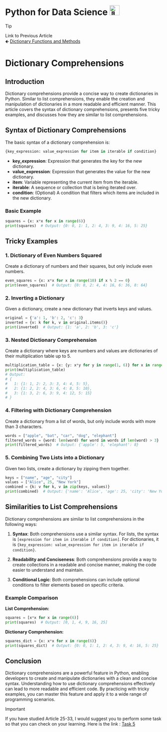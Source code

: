 # Python for Data Science <picture> <source srcset="https://fonts.gstatic.com/s/e/notoemoji/latest/1f40d/512.webp" type="image/webp"> <img src="https://fonts.gstatic.com/s/e/notoemoji/latest/1f40d/512.gif" alt="🐍" width="32" height="32"> </picture>

> [!TIP]  
> Link to Previous Article  
> 🡸 [Dictionary Functions and Methods](/Python/Articles/32_dictionary_functions.md)

# Dictionary Comprehensions

## Introduction

Dictionary comprehensions provide a concise way to create dictionaries in Python. Similar to list comprehensions, they enable the creation and manipulation of dictionaries in a more readable and efficient manner. This article covers the syntax of dictionary comprehensions, presents five tricky examples, and discusses how they are similar to list comprehensions.

## Syntax of Dictionary Comprehensions

The basic syntax of a dictionary comprehension is:

```python
{key_expression: value_expression for item in iterable if condition}
```

- **key_expression**: Expression that generates the key for the new dictionary.
- **value_expression**: Expression that generates the value for the new dictionary.
- **item**: Variable representing the current item from the iterable.
- **iterable**: A sequence or collection that is being iterated over.
- **condition**: (Optional) A condition that filters which items are included in the new dictionary.

### Basic Example

```python
squares = {x: x*x for x in range(6)}
print(squares)  # Output: {0: 0, 1: 1, 2: 4, 3: 9, 4: 16, 5: 25}
```

## Tricky Examples

### 1. Dictionary of Even Numbers Squared

Create a dictionary of numbers and their squares, but only include even numbers.

```python
even_squares = {x: x*x for x in range(10) if x % 2 == 0}
print(even_squares)  # Output: {0: 0, 2: 4, 4: 16, 6: 36, 8: 64}
```

### 2. Inverting a Dictionary

Given a dictionary, create a new dictionary that inverts keys and values.

```python
original = {'a': 1, 'b': 2, 'c': 3}
inverted = {v: k for k, v in original.items()}
print(inverted)  # Output: {1: 'a', 2: 'b', 3: 'c'}
```

### 3. Nested Dictionary Comprehension

Create a dictionary where keys are numbers and values are dictionaries of their multiplication table up to 5.

```python
multiplication_table = {x: {y: x*y for y in range(1, 6)} for x in range(1, 4)}
print(multiplication_table)
# Output:
# {
#   1: {1: 1, 2: 2, 3: 3, 4: 4, 5: 5},
#   2: {1: 2, 2: 4, 3: 6, 4: 8, 5: 10},
#   3: {1: 3, 2: 6, 3: 9, 4: 12, 5: 15}
# }
```

### 4. Filtering with Dictionary Comprehension

Create a dictionary from a list of words, but only include words with more than 3 characters.

```python
words = ["apple", "bat", "car", "dog", "elephant"]
filtered_words = {word: len(word) for word in words if len(word) > 3}
print(filtered_words)  # Output: {'apple': 5, 'elephant': 8}
```

### 5. Combining Two Lists into a Dictionary

Given two lists, create a dictionary by zipping them together.

```python
keys = ["name", "age", "city"]
values = ["Alice", 25, "New York"]
combined = {k: v for k, v in zip(keys, values)}
print(combined)  # Output: {'name': 'Alice', 'age': 25, 'city': 'New York'}
```

## Similarities to List Comprehensions

Dictionary comprehensions are similar to list comprehensions in the following ways:

1. **Syntax**: Both comprehensions use a similar syntax. For lists, the syntax is `[expression for item in iterable if condition]`. For dictionaries, it is `{key_expression: value_expression for item in iterable if condition}`.
  
2. **Readability and Conciseness**: Both comprehensions provide a way to create collections in a readable and concise manner, making the code easier to understand and maintain.
  
3. **Conditional Logic**: Both comprehensions can include optional conditions to filter elements based on specific criteria.

### Example Comparison

**List Comprehension:**

```python
squares = [x*x for x in range(6)]
print(squares)  # Output: [0, 1, 4, 9, 16, 25]
```

**Dictionary Comprehension:**

```python
squares_dict = {x: x*x for x in range(6)}
print(squares_dict)  # Output: {0: 0, 1: 1, 2: 4, 3: 9, 4: 16, 5: 25}
```

## Conclusion

Dictionary comprehensions are a powerful feature in Python, enabling developers to create and manipulate dictionaries with a clean and concise syntax. Understanding how to use dictionary comprehensions effectively can lead to more readable and efficient code. By practicing with tricky examples, you can master this feature and apply it to a wide range of programming scenarios.


> [!IMPORTANT]  
> If you have studied Article 25-33, I would suggest you to perform some task so that you can check on your learning. Here is the link : [Task 5](/Python/Tasks/task_5.ipynb)


<!-- > [!TIP]  
> Link to Next Article  
> 🡺 []() -->